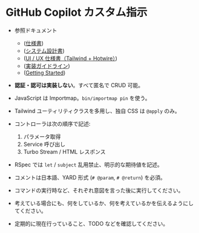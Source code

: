 # GitHub Copilot カスタム指示

- 参照ドキュメント

  - ([仕様書](./rails/docs/rails_specification.md))
  - ([システム設計書](./rails/docs/system_design.md))
  - ([UI / UX 仕様書（Tailwind + Hotwire）](./rails/docs/ui_specification_tailwind.md))
  - ([実装ガイドライン](./rails/docs/implementation_guidelines.md))
  - ([Getting Started](./rails/docs/getting_started.md))

- **認証・認可は実装しない**。すべて匿名で CRUD 可能。
- JavaScript は Importmap。`bin/importmap pin` を使う。
- Tailwind ユーティリティクラスを多用し、独自 CSS は `@apply` のみ。
- コントローラは次の順序で記述:
  1. パラメータ取得
  2. Service 呼び出し
  3. Turbo Stream / HTML レスポンス
- RSpec では `let` / `subject` 乱用禁止、明示的な期待値を記述。
- コメントは日本語、YARD 形式 (`# @param`, `# @return`) を必須。

- コマンドの実行時など、それぞれ意図を言った後に実行してください。
- 考えている場合にも、何をしているか、何を考えているかを伝えるようにしてください。
- 定期的に現在行っていること、TODO などを確認してください。
